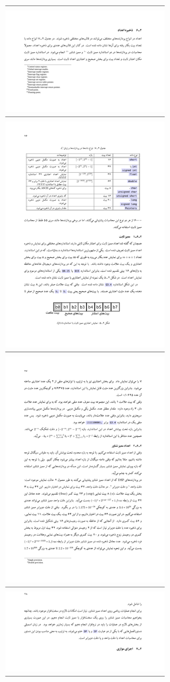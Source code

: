 -----------------------
<img align="center" src="https://raw.githubusercontent.com/Sajed68/IUT-DSPLAB2020/master/session03/content/main_report-1.svg" alt="Q3.4" style="width:21cm;">

-----------------------

<img align="center" src="https://raw.githubusercontent.com/Sajed68/IUT-DSPLAB2020/master/session03/content/main_report-2.svg" alt="Q3.4" style="width:21cm;">

-----------------------

<img align="center" src="https://raw.githubusercontent.com/Sajed68/IUT-DSPLAB2020/master/session03/content/main_report-3.svg" alt="Q3.4" style="width:21cm;">

-----------------------

<img align="center" src="https://raw.githubusercontent.com/Sajed68/IUT-DSPLAB2020/master/session03/content/main_report-4.svg" alt="Q3.4" style="width:21cm;">

---------------------
